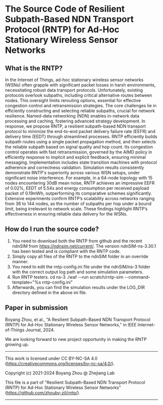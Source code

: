 # The Source Code of Resilient Subpath-Based NDN Transport Protocol (RNTP) for Ad-Hoc Stationary Wireless Sensor Networks

## What is the RNTP?
In the Internet of Things, ad-hoc stationary wireless sensor networks (WSNs) often grapple with significant packet losses in harsh environments, necessitating robust data transport protocols. Unfortunately, existing protocols overlook subpaths, including critical alternative routes between nodes. This oversight limits rerouting options, essential for effective congestion control and retransmission strategies. The core challenges lie in efficiently constructing and selecting reliable subpaths, crucial for network resilience. Named-data networking (NDN) enables in-network data processing and caching, fostering advanced strategy development. In response, we propose RNTP, a resilient subpath-based NDN transport protocol to minimize the end-to-end packet delivery failure rate (EEFR) and delivery time (EEDT) through streamlined processes. RNTP efficiently builds subpath routes using a single packet propagation method, and then selects the reliable subpath based on signal quality and hop count. Its congestion control operates with fast retransmission, governed by the AIMD policy in efficiently response to implicit and explicit feedback, ensuring minimal messaging. Implementation includes state transition machines with protocol adherence and correctness validation. Simulation results consistently demonstrate RNTP's superiority across various WSN setups, under significant noise interference.  For example, in a 64-node topology with 15 nodes encountering 30dB mean noise, RNTP achieves an impressive EEFR of 0.02%, EEDT of 5.54s and energy consumption per received payload packet of 0.19mWh, outperforming its comparative schemes significantly. Extensive experiments confirm RNTP’s scalability across networks ranging from 36 to 144 nodes, as the number of subpaths per hop under a bound limit, being irrelevant to network scale. These findings highlight RNTP’s effectiveness in ensuring reliable data delivery for the WSNs.

## How do I run the source code?
1. You need to download both the RNTP from github and the recent ndnSIM from https://ndnsim.net/current/. The version ndnSIM-ns-3.30.1 has been tested and is compliant with the RNTP code.
2. Simply copy all files of the RNTP to the ndnSIM folder in an override manner. 
3. You need to edit the rntp-config.ini file under the ndnSIM/ns-3 folder with the correct output log path and some simulation parameters. 
4. Run RNTP testers. 
cd ns-3
./waf --run scratch/rntp-sim --command-template="%s rntp-config.ini"
5. Afterwards, you can find the simulation results under the LOG_DIR directory defined in the above ini file.

 ## Paper in submission
Boyang Zhou, et al., "A Resilient Subpath-Based NDN Transport Protocol (RNTP) for Ad-Hoc Stationary Wireless Sensor Networks," in IEEE Internet-of-Things Journal, 2024.
 
We are looking forward to new project opportunity in making the RNTP growing up. 

 *********************************************************************************
This work is licensed under CC BY-NC-SA 4.0
(https://creativecommons.org/licenses/by-nc-sa/4.0/).

Copyright (c) 2021-2024 Boyang Zhou @ Zhejiang Lab

This file is a part of "Resilient Subpath-Based NDN Transport Protocol (RNTP) for Ad-Hoc Stationary Wireless Sensor Networks"
(https://github.com/zhouby-zjl/rntp/).

 **********************************************************************************
